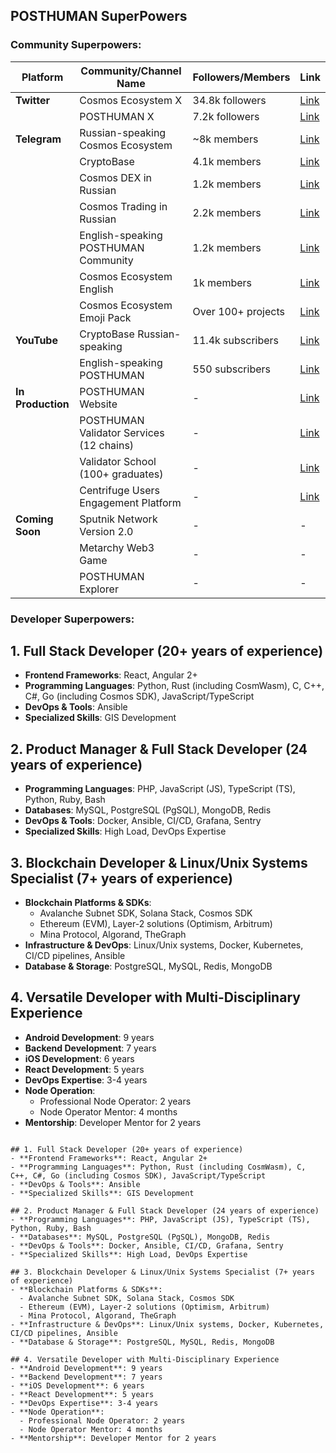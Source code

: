 ## POSTHUMAN SuperPowers

### Community Superpowers: 


| **Platform**    | **Community/Channel Name**                | **Followers/Members** | **Link**                                                |
|------------------|------------------------------------------|------------------------|--------------------------------------------------------|
| **Twitter**      | Cosmos Ecosystem X                      | 34.8k followers        | [Link](https://x.com/CosmosEcosystem)                 |
|                  | POSTHUMAN X                              | 7.2k followers         | [Link](https://x.com/POSTHUMAN_DVS)                  |
| **Telegram**     | Russian-speaking Cosmos Ecosystem        | ~8k members            | [Link](https://t.me/CosmosEcosystem_ru)              |
|                  | CryptoBase                               | 4.1k members           | [Link](https://t.me/Crypto_Base_Chat)                |
|                  | Cosmos DEX in Russian                    | 1.2k members           | [Link](https://t.me/Osmosis_ru)                      |
|                  | Cosmos Trading in Russian                | 2.2k members           | [Link](https://t.me/CosmicSpeculations)              |
|                  | English-speaking POSTHUMAN Community     | 1.2k members           | [Link](https://t.me/posthumanchat)                   |
|                  | Cosmos Ecosystem English                 | 1k members             | [Link](https://t.me/CosmosEcosystem)                 |
|                  | Cosmos Ecosystem Emoji Pack              | Over 100+ projects     | [Link](https://t.me/addemoji/CosmosEcosystem)        |
| **YouTube**      | CryptoBase Russian-speaking              | 11.4k subscribers      | [Link](https://www.youtube.com/@CRYPTOBASED)         |
|                  | English-speaking POSTHUMAN              | 550 subscribers        | [Link](https://www.youtube.com/@POSTHUMANDVS)        |
| **In Production**| POSTHUMAN Website                       | -                      | [Link](https://posthuman.digital/)                   |
|                  | POSTHUMAN Validator Services (12 chains) | -                      | [Link](https://nodes.posthuman.digital/)             |
|                  | Validator School (100+ graduates)        | -                      | [Link](https://github.com/Distributed-Validators-Synctems/Validator-School) |
|                  | Centrifuge Users Engagement Platform     | -                      | [Link](https://centrifuge.digital/)                  |
| **Coming Soon**  | Sputnik Network Version 2.0              | -                      | -                                                     |
|                  | Metarchy Web3 Game                       | -                      | -                                                     |
|                  | POSTHUMAN Explorer                       | -                      | -                                                     |


### Developer Superpowers:

## 1. Full Stack Developer (20+ years of experience)
- **Frontend Frameworks**: React, Angular 2+
- **Programming Languages**: Python, Rust (including CosmWasm), C, C++, C#, Go (including Cosmos SDK), JavaScript/TypeScript
- **DevOps & Tools**: Ansible
- **Specialized Skills**: GIS Development

## 2. Product Manager & Full Stack Developer (24 years of experience)
- **Programming Languages**: PHP, JavaScript (JS), TypeScript (TS), Python, Ruby, Bash
- **Databases**: MySQL, PostgreSQL (PgSQL), MongoDB, Redis
- **DevOps & Tools**: Docker, Ansible, CI/CD, Grafana, Sentry
- **Specialized Skills**: High Load, DevOps Expertise

## 3. Blockchain Developer & Linux/Unix Systems Specialist (7+ years of experience)
- **Blockchain Platforms & SDKs**:
  - Avalanche Subnet SDK, Solana Stack, Cosmos SDK
  - Ethereum (EVM), Layer-2 solutions (Optimism, Arbitrum)
  - Mina Protocol, Algorand, TheGraph
- **Infrastructure & DevOps**: Linux/Unix systems, Docker, Kubernetes, CI/CD pipelines, Ansible
- **Database & Storage**: PostgreSQL, MySQL, Redis, MongoDB

## 4. Versatile Developer with Multi-Disciplinary Experience
- **Android Development**: 9 years
- **Backend Development**: 7 years
- **iOS Development**: 6 years
- **React Development**: 5 years
- **DevOps Expertise**: 3-4 years
- **Node Operation**:
  - Professional Node Operator: 2 years
  - Node Operator Mentor: 4 months
- **Mentorship**: Developer Mentor for 2 years


``` ### Developer Superpowers:

## 1. Full Stack Developer (20+ years of experience)
- **Frontend Frameworks**: React, Angular 2+
- **Programming Languages**: Python, Rust (including CosmWasm), C, C++, C#, Go (including Cosmos SDK), JavaScript/TypeScript
- **DevOps & Tools**: Ansible
- **Specialized Skills**: GIS Development

## 2. Product Manager & Full Stack Developer (24 years of experience)
- **Programming Languages**: PHP, JavaScript (JS), TypeScript (TS), Python, Ruby, Bash
- **Databases**: MySQL, PostgreSQL (PgSQL), MongoDB, Redis
- **DevOps & Tools**: Docker, Ansible, CI/CD, Grafana, Sentry
- **Specialized Skills**: High Load, DevOps Expertise

## 3. Blockchain Developer & Linux/Unix Systems Specialist (7+ years of experience)
- **Blockchain Platforms & SDKs**:
  - Avalanche Subnet SDK, Solana Stack, Cosmos SDK
  - Ethereum (EVM), Layer-2 solutions (Optimism, Arbitrum)
  - Mina Protocol, Algorand, TheGraph
- **Infrastructure & DevOps**: Linux/Unix systems, Docker, Kubernetes, CI/CD pipelines, Ansible
- **Database & Storage**: PostgreSQL, MySQL, Redis, MongoDB

## 4. Versatile Developer with Multi-Disciplinary Experience
- **Android Development**: 9 years
- **Backend Development**: 7 years
- **iOS Development**: 6 years
- **React Development**: 5 years
- **DevOps Expertise**: 3-4 years
- **Node Operation**:
  - Professional Node Operator: 2 years
  - Node Operator Mentor: 4 months
- **Mentorship**: Developer Mentor for 2 years
